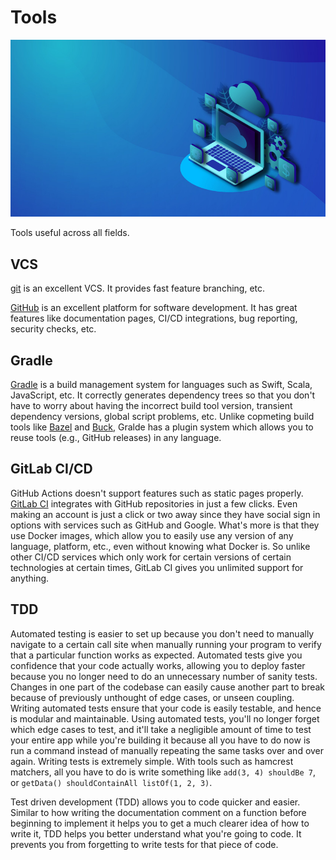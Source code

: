 # Tools

![Cover](cover.jpg)

Tools useful across all fields.

## VCS

[git](https://git-scm.com/) is an excellent VCS. It provides fast feature branching, etc. 

[GitHub](https://github.com/) is an excellent platform for software development. It has great features like documentation pages, CI/CD integrations, bug reporting, security checks, etc.

## Gradle

[Gradle](https://gradle.org/) is a build management system for languages such as Swift, Scala, JavaScript, etc. It correctly generates dependency trees so that you don't have to worry about having the incorrect build tool version, transient dependency versions, global script problems, etc. Unlike copmeting build tools like [Bazel](https://bazel.build/) and [Buck](https://buck.build/), Gralde has a plugin system which allows you to reuse tools (e.g., GitHub releases) in any language.

## GitLab CI/CD

GitHub Actions doesn't support features such as static pages properly. [GitLab CI](https://docs.gitlab.com/ee/ci/) integrates with GitHub repositories in just a few clicks. Even making an account is just a click or two away since they have social sign in options with services such as GitHub and Google. What's more is that they use Docker images, which allow you to easily use any version of any language, platform, etc., even without knowing what Docker is. So unlike other CI/CD services which only work for certain versions of certain technologies at certain times, GitLab CI gives you unlimited support for anything.

## TDD

Automated testing is easier to set up because you don't need to manually navigate to a certain call site when manually running your program to verify that a particular function works as expected. Automated tests give you confidence that your code actually works, allowing you to deploy faster because you no longer need to do an unnecessary number of sanity tests. Changes in one part of the codebase can easily cause another part to break because of previously unthought of edge cases, or unseen coupling. Writing automated tests ensure that your code is easily testable, and hence is modular and maintainable. Using automated tests, you'll no longer forget which edge cases to test, and it'll take a negligible amount of time to test your entire app while you're building it because all you have to do now is run a command instead of manually repeating the same tasks over and over again. Writing tests is extremely simple. With tools such as hamcrest matchers, all you have to do is write something like `add(3, 4) shouldBe 7`, or `getData() shouldContainAll listOf(1, 2, 3)`.

Test driven development (TDD) allows you to code quicker and easier. Similar to how writing the documentation comment on a function before beginning to implement it helps you to get a much clearer idea of how to write it, TDD helps you better understand what you're going to code. It prevents you from forgetting to write tests for that piece of code.